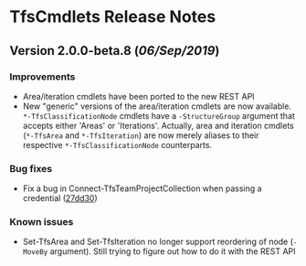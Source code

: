 # TfsCmdlets Release Notes

## Version 2.0.0-beta.8 (_06/Sep/2019_)

### Improvements

- Area/iteration cmdlets have been ported to the new REST API
- New "generic" versions of the area/iteration cmdlets are now available. `*-TfsClassificationNode` cmdlets have a `-StructureGroup` argument that accepts either 'Areas' or 'Iterations'. Actually, area and iteration cmdlets (`*-TfsArea` and `*-TfsIteration`) are now merely aliases to their respective `*-TfsClassificationNode` counterparts.

### Bug fixes

- Fix a bug in Connect-TfsTeamProjectCollection when passing a credential ([27dd30](https://github.com/igoravl/TfsCmdlets/commit/27dd302e1b243436229c3f44fa138c22952718b3))

### Known issues

- Set-TfsArea and Set-TfsIteration no longer support reordering of node (`-MoveBy` argument). Still trying to figure out how to do it with the REST API
